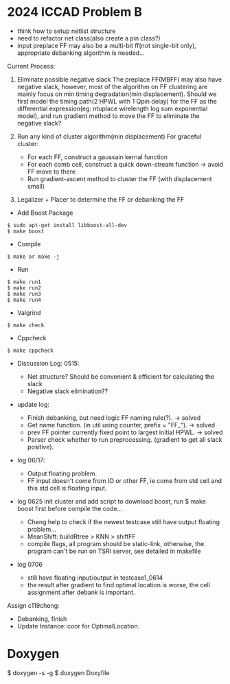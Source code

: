 # 2024 ICCAD Problem B

*   think how to setup netlist structure
*   need to refactor net class(also create a pin class?)
*   input preplace FF may also be a multi-bit ff(not single-bit only), appropriate debanking algorithm is needed...


Current Process:

1. Eliminate possible negative slack
The preplace FF(MBFF) may also have negative slack, however, most of the algorithm on FF clustering are mainly focus on min timing degradation(min displacement). Should we first model the timing path(2 HPWL with 1 Qpin delay) for the FF as the differential expression(eg: ntuplace wirelength log sum exponential model), and run gradient method to move the FF to eliminate the negative slack?

2. Run any kind of cluster algorithm(min displacement)
For graceful cluster:
    *   For each FF, construct a gaussain kernal function
    *   For each comb cell, construct a quick down-stream function -> avoid FF move to there
    *    Run gradient-ascent method to cluster the FF (with displacement small)

3. Legalizer + Placer to determine the FF or debanking the FF

*   Add Boost Package
```
$ sudo apt-get install libboost-all-dev
$ make boost
```

*   Compile
```
$ make or make -j
```

*   Run
```
$ make run1
$ make run2
$ make run3
$ make run4
```

*   Valgrind
```
$ make check
```

*   Cppcheck
```
$ make cppcheck
```

*   Discussion Log:
0515:
    *   Net structure? Should be convenient & efficient for calculating the slack
    *   Negative slack elimination??


* update log:
    * Finish debanking, but need logic FF naming rule(?). -> solved
    * Get name function. (in util using counter, prefix = "FF_"). -> solved
    * prev FF pointer currently fixed point to largest initial HPWL. -> solved
    * Parser check whether to run preprocessing. (gradient to get all slack positive).

* log 06/17:
    * Output floating problem.
    * FF input doesn't come from IO or other FF, ie come from std cell and this std cell is floating input.

* log 0625 init cluster and add script to download boost, run $ make boost first before compile the code...
    * Cheng help to check if the newest testcase still have output floating problem...
    * MeanShift: buildRtree > KNN > shiftFF
    * compile flags, all program should be static-link, otherwise, the program can't be run on TSRI server, see detailed in makefile


* log 0706
    * still have floating input/output in testcase1_0614
    * the result after gradient to find optimal location is worse, the cell assignment after debank is important.
    
Assign c119cheng:
*   Debanking, finish
*   Update Instance::coor for OptimalLocation.

# Doxygen
$ doxygen -s -g
$ doxygen Doxyfile
